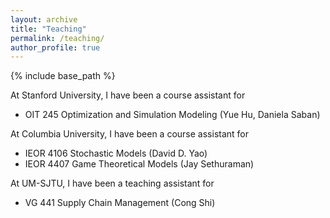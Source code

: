 ```yaml
---
layout: archive
title: "Teaching"
permalink: /teaching/
author_profile: true
---
```


{% include base_path %}

At Stanford University, I have been a course assistant for  
- OIT 245 Optimization and Simulation Modeling (Yue Hu, Daniela Saban)   

At Columbia University, I have been a course assistant for  
- IEOR 4106 Stochastic Models (David D. Yao)   
- IEOR 4407 Game Theoretical Models (Jay Sethuraman)   

At UM-SJTU, I have been a teaching assistant for  
- VG 441 Supply Chain Management (Cong Shi)  